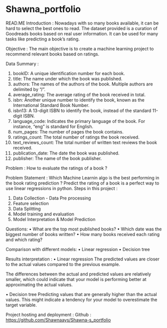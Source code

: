 # Shawna_portfolio
READ.ME
Introduction :
Nowadays with so many books available, it can be hard to select the best ones to read. The dataset provided is a curation of Goodreads books based on real user information. It can be used for many tasks like predicting a book’s rating.

Objective :
The main objective is to create a machine learning project to recommend relevant books based on ratings.


Data Summary :
1.	bookID: A unique identification number for each book.
2.	title: The name under which the book was published.
3.	authors: The names of the authors of the book. Multiple authors are delimited by “/”.
4.	average_rating: The average rating of the book received in total.
5.	isbn: Another unique number to identify the book, known as the International Standard Book Number.
6.	isbn13: A 13-digit ISBN to identify the book, instead of the standard 11-digit ISBN.
7.	language_code: Indicates the primary language of the book. For instance, “eng” is standard for English.
8.	num_pages: The number of pages the book contains.
9.	ratings_count: The total number of ratings the book received.
10.	text_reviews_count: The total number of written text reviews the book received.
11.	publication_date: The date the book was published.
12.	publisher: The name of the book publisher.

Problem :
How to evaluate the ratings of a book ?

Problem Statement :
Which Machine Learnin algo is the best performing in the book rating prediction ?
Predict the rating of a book is a perfect way to use linear regressions in python.
Steps in this project :
1.	Data Collection - Data Pre processing
2.	Feature selection
3.	Data Splitting
4.	Model training and evaluation
5.	Model Interpretation & Model Prediction

Questions: 
•	What are the top most published books?
•	Which date was the biggest number of books written?
•	How many books received each rating and which rating?

Comparison with different models:
•	Linear regression
•	Decision tree

Results interpretation :
•	Linear regression
The predicted values are closer to the actual values compared to the previous example.    

The differences between the actual and predicted values are relatively smaller, which could indicate that your model is performing better at approximating the actual values.

•	Decision tree
Predicting values that are generally higher than the actual values. This might indicate a tendency for your model to overestimate the target variable.

Project hosting and deployment :
Github : https://github.com/Shawnaays/Shawna-s_portfolio


